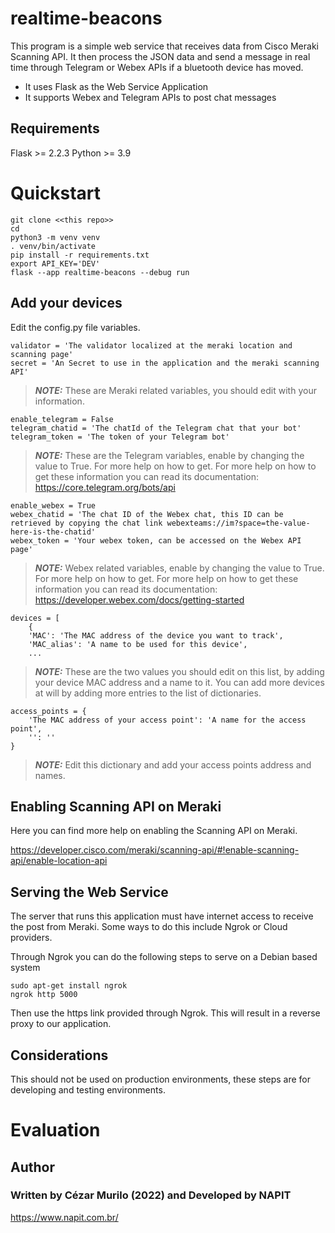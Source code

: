 # realtime-beacons

This program is a simple web service that receives data from Cisco Meraki Scanning API. It then process the JSON data and send a message in real time through Telegram or Webex APIs if a bluetooth device has moved.

+ It uses Flask as the Web Service Application
+ It supports Webex and Telegram APIs to post chat messages

## Requirements
Flask >= 2.2.3
Python >= 3.9

# Quickstart


```
git clone <<this repo>>
cd 
python3 -m venv venv
. venv/bin/activate
pip install -r requirements.txt
export API_KEY='DEV'
flask --app realtime-beacons --debug run
```


## Add your devices

Edit the config.py file variables.

```
validator = 'The validator localized at the meraki location and scanning page'
secret = 'An Secret to use in the application and the meraki scanning API'
```
> **_NOTE:_**  These are Meraki related variables, you should edit with your information.

```
enable_telegram = False
telegram_chatid = 'The chatId of the Telegram chat that your bot'
telegram_token = 'The token of your Telegram bot'
```
> **_NOTE:_**  These are the Telegram variables, enable by changing the value to True. For more help on how to get. For more help on how to get these information you can read its documentation: https://core.telegram.org/bots/api


```
enable_webex = True
webex_chatid = 'The chat ID of the Webex chat, this ID can be retrieved by copying the chat link webexteams://im?space=the-value-here-is-the-chatid'
webex_token = 'Your webex token, can be accessed on the Webex API page'
```
> **_NOTE:_**  Webex related variables, enable by changing the value to True. For more help on how to get. For more help on how to get these information you can read its documentation: https://developer.webex.com/docs/getting-started


```
devices = [
    {
    'MAC': 'The MAC address of the device you want to track',
    'MAC_alias': 'A name to be used for this device',
    ...
```
> **_NOTE:_**  These are the two values you should edit on this list, by adding your device MAC address and a name to it. You can add more devices at will by adding more entries to the list of dictionaries.


```
access_points = {
    'The MAC address of your access point': 'A name for the access point',
    '': ''
}
```
> **_NOTE:_** Edit this dictionary and add your access points address and names.


## Enabling Scanning API on Meraki

Here you can find more help on enabling the Scanning API on Meraki.

https://developer.cisco.com/meraki/scanning-api/#!enable-scanning-api/enable-location-api

## Serving the Web Service

The server that runs this application must have internet access to receive the post from Meraki. Some ways to do this include Ngrok or 
Cloud providers.

Through Ngrok you can do the following steps to serve on a Debian based system

```
sudo apt-get install ngrok
ngrok http 5000
```

Then use the https link provided through Ngrok. This will result in a reverse proxy to our application.

## Considerations

This should not be used on production environments, these steps are for developing and testing environments.


# Evaluation


## Author

### Written by Cézar Murilo (2022) and Developed by NAPIT

https://www.napit.com.br/



